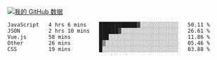 [![我的 GitHub 数据](https://github-readme-stats.vercel.app/api?username=unbrain&?theme=dark)]()

<!--START_SECTION:waka-->
```text
JavaScript   4 hrs 6 mins    ████████████▓░░░░░░░░░░░░   50.11 % 
JSON         2 hrs 10 mins   ██████▓░░░░░░░░░░░░░░░░░░   26.61 % 
Vue.js       58 mins         ███░░░░░░░░░░░░░░░░░░░░░░   11.86 % 
Other        26 mins         █▒░░░░░░░░░░░░░░░░░░░░░░░   05.46 % 
CSS          19 mins         █░░░░░░░░░░░░░░░░░░░░░░░░   03.88 % 
```
<!--END_SECTION:waka-->
